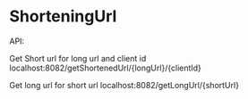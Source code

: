 # ShorteningUrl

API:


Get Short url for long url and client id
localhost:8082/getShortenedUrl/{longUrl}/{clientId}

Get long url for short url
localhost:8082/getLongUrl/{shortUrl}
